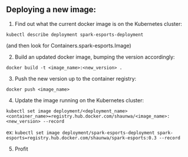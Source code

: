 ## Deploying a new image:

1. Find out what the current docker image is on the Kubernetes cluster:

`kubectl describe deployment spark-esports-deployment`

(and then look for Containers.spark-esports.Image)

2. Build an updated docker image, bumping the version accordingly:

`docker build -t <image_name>:<new_version> .`

3. Push the new version up to the container registry:

`docker push <image_name>`

4. Update the image running on the Kubernetes cluster:

`kubectl set image deployment/<deployment_name> <container_name>=registry.hub.docker.com/shaunwa/<image_name>:<new_version> --record`

ex: `kubectl set image deployment/spark-esports-deployment spark-esports=registry.hub.docker.com/shaunwa/spark-esports:0.3 --record`

5. Profit
